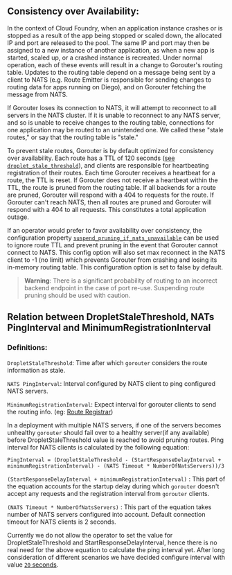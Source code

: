 ## Consistency over Availability:

In the context of Cloud Foundry, when an application instance crashes or is stopped as a result of the app being stopped or scaled down, the allocated IP and port are released to the pool. The same IP and port may then be assigned to a new instance of another application, as when a new app is started, scaled up, or a crashed instance is recreated. Under normal operation, each of these events will result in a change to Gorouter's routing table. Updates to the routing table depend on a message being sent by a client to NATS (e.g. Route Emitter is responsible for sending changes to routing data for apps running on Diego), and on Gorouter fetching the message from NATS. 

If Gorouter loses its connection to NATS, it will attempt to reconnect to all servers in the NATS cluster. If it is unable to reconnect to any NATS server, and so is unable to receive changes to the routing table, connections for one application may be routed to an unintended one. We called these "stale routes," or say that the routing table is "stale." 

To prevent stale routes, Gorouter is by default optimized for consistency over availability. Each route has a TTL of 120 seconds ([see `droplet_stale_threshold`](../config/config.go#L105)), and clients are responsible for heartbeating registration of their routes. Each time Gorouter receives a heartbeat for a route, the TTL is reset. If Gorouter does not receive a heartbeat within the TTL, the route is pruned from the routing table. If all backends for a route are pruned, Gorouter will respond with a 404 to requests for the route. If Gorouter can't reach NATS, then all routes are pruned and Gorouter will respond with a 404 to all requests. This constitutes a total application outage.

If an operator would prefer to favor availability over consistency, the configuration property [`suspend_pruning_if_nats_unavailable`](../config/config.go#L103) can be used to ignore route TTL and prevent pruning in the event that Gorouter cannot connect to NATS. This config option will also set max reconnect in the NATS client to -1 (no limit) which prevents Gorouter from crashing and losing its in-memory routing table. This configuration option is set to false by default. 

>**Warning**: There is a significant probability of routing to an incorrect backend endpoint in the case of port re-use. Suspending route pruning should be used with caution.

## Relation between DropletStaleThreshold, NATs PingInterval and MinimumRegistrationInterval

### Definitions:

`DropletStaleThreshold`: Time after which `gorouter` considers the route
information as stale.

`NATS PingInterval`: Interval configured by NATS client to
ping configured NATS servers.

`MinimumRegistrationInterval`: Expect interval for
gorouter clients to send the routing info. (eg: [Route
Registrar](https://github.com/cloudfoundry/route-registrar))

In a deployment with multiple NATS servers, if one of the servers becomes
unhealthy `gorouter` should fail over to a healthy server(if any available)
before DropletStaleThreshold value is reached to avoid pruning routes.
Ping interval for NATS clients is calculated by the following equation:
```
PingInterval = (DropletStaleThreshold - (StartResponseDelayInterval +
minimumRegistrationInterval) - (NATS Timeout * NumberOfNatsServers))/3
```

 `(StartResponseDelayInterval + minimumRegistrationInterval)` : This part of the
 equation accounts for the startup delay during which `gorouter` doesn't accept
 any requests and the registration interval from `gorouter` clients.
 
 `(NATS Timeout * NumberOfNatsServers)` : This part of the equation takes number of
 NATS servers configured into account. Default connection timeout for NATS
 clients is 2 seconds.

 Currently we do not allow the operator to set the value for
 DropletStaleThreshold and StartResponseDelayInterval, hence there is no real
 need for the above equation to calculate the ping interval yet. After long
 consideration of different scenarios we have decided configure interval with value [`20` seconds](https://github.com/cloudfoundry/gorouter/blob/master/config/config.go#L199).
